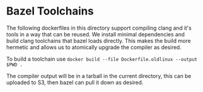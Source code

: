 # Bazel Toolchains

The following dockerfiles in this directory support compiling clang and it's tools in a way that can be reused.
We install minimal dependencies and build clang toolchains that bazel loads directly. This makes the build more
hermetic and allows us to atomically upgrade the compiler as desired. 

To build a toolchain use `docker build --file Dockerfile.oldlinux --output $PWD .`

The compiler output will be in a tarball in the current directory, this can be uploaded to S3, then bazel can pull
it down as desired.
